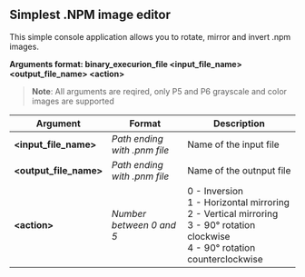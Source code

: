 
## Simplest .NPM image editor

This simple console application allows you to rotate, mirror and invert .npm images. 

**Arguments format: binary_execurion_file <input_file_name> <output_file_name> \<action>**
>**Note**: All arguments are reqired, only P5 and P6 grayscale and color images are supported

| Argument | Format | Description |
|---|---|---|
|**<input_file_name>**|*Path ending with .pnm file*|Name of the input file|
|**<output_file_name>**|*Path ending with .pnm file*|Name of the outnput file|
|**\<action>**|*Number between 0 and 5*|0 - Inversion<br>1 - Horizontal mirroring<br>2 - Vertical mirroring<br>3 - 90° rotation clockwise<br>4 - 90° rotation counterclockwise|
